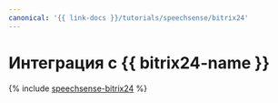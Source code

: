 ```yaml
---
canonical: '{{ link-docs }}/tutorials/speechsense/bitrix24'
---
```


# Интеграция с {{ bitrix24-name }}

{% include [speechsense-bitrix24](../../_tutorials/speechsense/bitrix24.md) %}